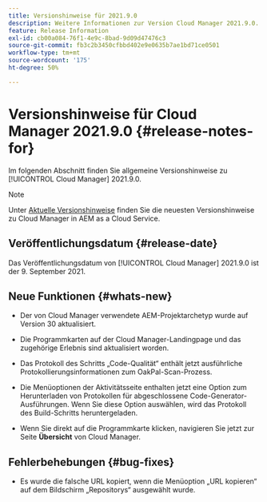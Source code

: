 ```yaml
---
title: Versionshinweise für 2021.9.0
description: Weitere Informationen zur Version Cloud Manager 2021.9.0.
feature: Release Information
exl-id: cb00a084-76f1-4e9c-8bad-9d09d47476c3
source-git-commit: fb3c2b3450cfbbd402e9e0635b7ae1bd71ce0501
workflow-type: tm+mt
source-wordcount: '175'
ht-degree: 50%

---
```


# Versionshinweise für Cloud Manager 2021.9.0 {#release-notes-for}

Im folgenden Abschnitt finden Sie allgemeine Versionshinweise zu [!UICONTROL Cloud Manager] 2021.9.0.

>[!NOTE]
>Unter [Aktuelle Versionshinweise](https://experienceleague.adobe.com/en/docs/experience-manager-cloud-service/content/release-notes/cloud-manager/current#getting-access) finden Sie die neuesten Versionshinweise zu Cloud Manager in AEM as a Cloud Service.

## Veröffentlichungsdatum {#release-date}

Das Veröffentlichungsdatum von [!UICONTROL Cloud Manager] 2021.9.0 ist der 9. September 2021.

## Neue Funktionen {#whats-new}

* Der von Cloud Manager verwendete AEM-Projektarchetyp wurde auf Version 30 aktualisiert.

* Die Programmkarten auf der Cloud Manager-Landingpage und das zugehörige Erlebnis sind aktualisiert worden.

* Das Protokoll des Schritts „Code-Qualität“ enthält jetzt ausführliche Protokollierungsinformationen zum OakPal-Scan-Prozess.

* Die Menüoptionen der Aktivitätsseite enthalten jetzt eine Option zum Herunterladen von Protokollen für abgeschlossene Code-Generator-Ausführungen. Wenn Sie diese Option auswählen, wird das Protokoll des Build-Schritts heruntergeladen.

* Wenn Sie direkt auf die Programmkarte klicken, navigieren Sie jetzt zur Seite **Übersicht** von Cloud Manager.

## Fehlerbehebungen {#bug-fixes}

* Es wurde die falsche URL kopiert, wenn die Menüoption „URL kopieren“ auf dem Bildschirm „Repositorys“ ausgewählt wurde.
